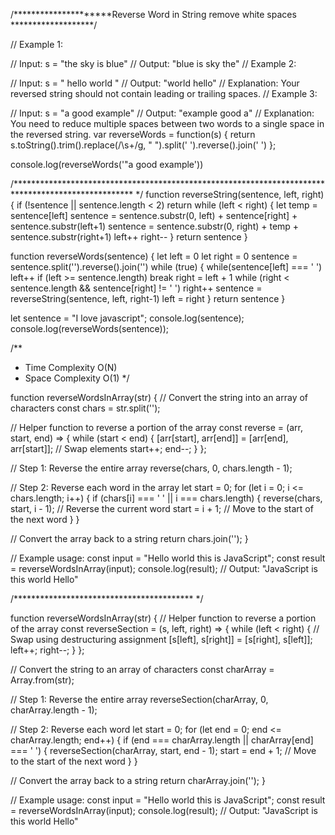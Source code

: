 /*********************Reverse Word in String remove white spaces *******************/

// Example 1:

// Input: s = "the sky is blue"
// Output: "blue is sky the"
// Example 2:

// Input: s = "  hello world  "
// Output: "world hello"
// Explanation: Your reversed string should not contain leading or trailing spaces.
// Example 3:

// Input: s = "a good   example"
// Output: "example good a"
// Explanation: You need to reduce multiple spaces between two words to a single space in the reversed string.
var reverseWords = function(s) {
    return  s.toString().trim().replace(/\s+/g, " ").split(' ').reverse().join(' ')
};

console.log(reverseWords('"a good   example'))

/*************************************************************************************************** */
function reverseString(sentence, left, right) {
  if (!sentence || sentence.length < 2) return
  while (left < right) {
      let temp = sentence[left]
      sentence = sentence.substr(0, left) + sentence[right] + sentence.substr(left+1)
      sentence = sentence.substr(0, right) + temp + sentence.substr(right+1)
      left++
      right--
  }
  return sentence
}

function reverseWords(sentence) {
  let left = 0
  let right = 0
  sentence = sentence.split('').reverse().join('')
  while (true) {
      while(sentence[left] === ' ') left++
      if (left >= sentence.length) break
      right = left + 1
      while (right < sentence.length && sentence[right] != ' ') right++
      sentence = reverseString(sentence, left, right-1)
      left = right
  }
  return sentence
}

let sentence = "I love javascript";
console.log(sentence);
console.log(reverseWords(sentence));

/**
* Time Complexity O(N)
* Space Complexity O(1)
*/


function reverseWordsInArray(str) {
  // Convert the string into an array of characters
  const chars = str.split('');
  
  // Helper function to reverse a portion of the array
  const reverse = (arr, start, end) => {
      while (start < end) {
          [arr[start], arr[end]] = [arr[end], arr[start]]; // Swap elements
          start++;
          end--;
      }
  };
  
  // Step 1: Reverse the entire array
  reverse(chars, 0, chars.length - 1);
  
  // Step 2: Reverse each word in the array
  let start = 0;
  for (let i = 0; i <= chars.length; i++) {
      if (chars[i] === ' ' || i === chars.length) {
          reverse(chars, start, i - 1); // Reverse the current word
          start = i + 1; // Move to the start of the next word
      }
  }
  
  // Convert the array back to a string
  return chars.join('');
}

// Example usage:
const input = "Hello world this is JavaScript";
const result = reverseWordsInArray(input);
console.log(result); // Output: "JavaScript is this world Hello"



/***************************************** */

function reverseWordsInArray(str) {
  // Helper function to reverse a portion of the array
  const reverseSection = (s, left, right) => {
      while (left < right) {
          // Swap using destructuring assignment
          [s[left], s[right]] = [s[right], s[left]];
          left++;
          right--;
      }
  };

  // Convert the string to an array of characters
  const charArray = Array.from(str);

  // Step 1: Reverse the entire array
  reverseSection(charArray, 0, charArray.length - 1);

  // Step 2: Reverse each word
  let start = 0;
  for (let end = 0; end <= charArray.length; end++) {
      if (end === charArray.length || charArray[end] === ' ') {
          reverseSection(charArray, start, end - 1);
          start = end + 1; // Move to the start of the next word
      }
  }

  // Convert the array back to a string
  return charArray.join('');
}

// Example usage:
const input = "Hello world this is JavaScript";
const result = reverseWordsInArray(input);
console.log(result); // Output: "JavaScript is this world Hello"
